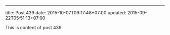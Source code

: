 ---
title: Post 439
date: 2015-10-07T09:17:48+07:00
updated: 2015-09-22T05:51:13+07:00

This is content of post 439